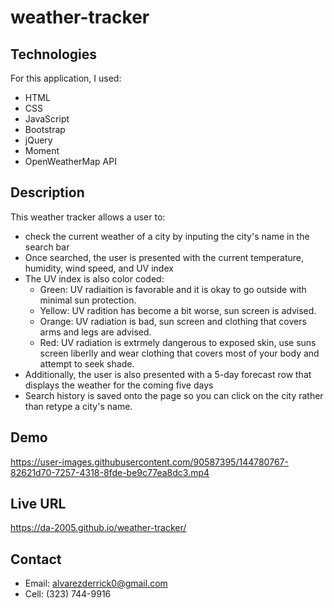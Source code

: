 # weather-tracker

## Technologies
For this application, I used: 
- HTML
- CSS
- JavaScript
- Bootstrap 
- jQuery
- Moment
- OpenWeatherMap API

## Description
This weather tracker allows a user to: 
- check the current weather of a city by inputing the city's name in the search bar 
- Once searched, the user is presented with the current temperature, humidity, wind speed, and UV index
- The UV index is also color coded: 
    - Green: UV radiaition is favorable and it is okay to go outside with minimal sun protection.
    - Yellow: UV radition has become a bit worse, sun screen is advised.
    - Orange: UV radiation is bad, sun screen and clothing that covers arms and legs are advised.
    - Red: UV radiation is extrmely dangerous to exposed skin, use suns screen liberlly and wear clothing that covers most of your body and attempt to seek shade.
- Additionally, the user is also presented with a 5-day forecast row that displays the weather for the coming five days
- Search history is saved onto the page so you can click on the city rather than retype a city's name.

## Demo
https://user-images.githubusercontent.com/90587395/144780767-82621d70-7257-4318-8fde-be9c77ea8dc3.mp4

## Live URL
https://da-2005.github.io/weather-tracker/

## Contact
- Email: alvarezderrick0@gmail.com
- Cell: (323) 744-9916